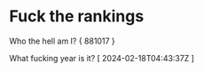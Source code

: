 # Fuck the rankings

Who the hell am I?
{ 881017 }

What fucking year is it?
[ 2024-02-18T04:43:37Z ]

